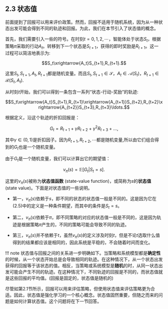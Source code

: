 ## 2.3 状态值

前面提到了回报可以用来评价政策。然而，回报不适用于随机系统，因为从一种状态出发可能会得到不同的轨迹和回报。为此，我们在本节引入了状态值的概念。

首先，我们需要引入一些的符号。在时刻$t = 0, 1, 2,\cdots$，智能体处于状态$S_t$，根据策略$\pi$采取的行动$A_t$。转移到下一个状态是$S_{t+1}$，获得的即时奖励是$R_{t+1}$。这一过程可以简洁地表示为: 

$$S_t\xrightarrow{A_t}S_{t+1},R_{t+1}.$$

这里$S_{t},S_{t+1},A_{t},R_{t+1}$都是随机变量。而且$S_t,S_{t+1}\in \mathcal{S}，A_t\in \mathcal{A}(S_t)，R_{t+1}\in \mathcal{R}(S_t,A_t).$

从时刻$t$开始，我们可以得到一条包含一系列“状态-行动-奖励”的轨迹:

$$S_t\xrightarrow{A_t}S_{t+1},R_{t+1}\xrightarrow{A_{t+1}}S_{t+2},R_{t+2}\xrightarrow{A_{t+2}}S_{t+3},R_{t+3}\ldots.$$

根据定义，沿这个轨迹的折扣回报是：

$$G_t= R_{t+1}+\gamma R_{t+2}+\gamma^2R_{t+3}+\ldots,$$

其中$\gamma \in (0,1)$是折扣因子。因为$R_{t+1},R_{t+2},\cdots$都是随机变量,所以由它们组合得到的$G_t$也是一个随机变量。

由于$G_t$是一个随机变量，我们可以计算出它的期望值：

$$v_\pi(s)=\mathbb{E}[G_t|S_t=s].$$

这里的$v_\pi (s)$被称为**状态值函数** (state-value function)，或简称为$s$的**状态值** (state value)。下面是对状态值的一些说明。

- 第一，$v_\pi(s)$依赖于$s$，即不同的状态的状态值一般是不同的。这是因为它在$(2.5)$中的定义是一种条件期望，而其中的条件是$S_t=s$。

- 第二，$v_\pi(s)$依赖于$\pi$，即不同策略的对应的状态值一般是不同的，这是因为轨迹是根据策略$\pi$产生的，不同的策略可能会导致不同的轨迹。
 
- 第三，$v_\pi(s)$并不依赖于$t$，虽然$v_\pi(s)$的定义涉及时刻$t$，但是不论$t$选取什么值得到的结果都应该是相同的，因此系统是平稳的，不会随着时间而变化。

!!! note
    状态值与回报之间的关系进一步明确如下。当策略和系统模型都是**确定性**的时候，从一个状态开始总是会导致相同的轨迹。在这种情况下，从一个状态出发获得的回报等于该状态的值。相反，当策略或系统模型是**随机**的时，从同一状态出发可能会产生不同的轨迹。在这种情况下，不同轨迹的回报是不同的，而状态值就是这些回报的平均值。(回报是固定的，状态值是随机的)

尽管如第$2.1$节所示，回报可以用来评估策略，但使用状态值来评估策略更为合适。因此，状态值是强化学习的一个核心概念。状态值固然重要，但随之而来的问题是如何计算状态值。这个问题将在下一节回答。